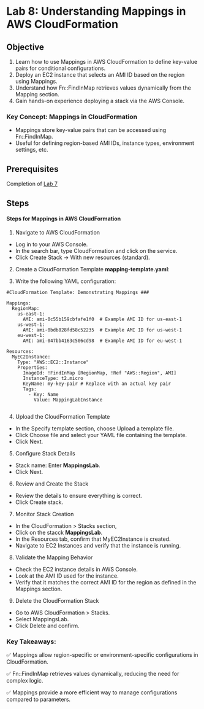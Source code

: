 # Lab 8: Understanding Mappings in AWS CloudFormation

## Objective

1. Learn how to use Mappings in AWS CloudFormation to define key-value pairs for conditional configurations.
2. Deploy an EC2 instance that selects an AMI ID based on the region using Mappings.
3. Understand how Fn::FindInMap retrieves values dynamically from the Mapping section.
4. Gain hands-on experience deploying a stack via the AWS Console.

### Key Concept: Mappings in CloudFormation
- Mappings store key-value pairs that can be accessed using Fn::FindInMap.
- Useful for defining region-based AMI IDs, instance types, environment settings, etc.


## Prerequisites

Completion of [Lab 7](../Lab%207/README.md)

## Steps

#### Steps for Mappings in AWS CloudFormation
1. Navigate to AWS CloudFormation

- Log in to your AWS Console.
- In the search bar, type CloudFormation and click on the service.
- Click Create Stack → With new resources (standard).


2. Create a CloudFormation Template **mapping-template.yaml**:

3. Write the following YAML configuration:
```
#CloudFormation Template: Demonstrating Mappings ###

Mappings:
  RegionMap:
    us-east-1:
      AMI: ami-0c55b159cbfafe1f0  # Example AMI ID for us-east-1
    us-west-1:
      AMI: ami-0bdb828fd58c52235  # Example AMI ID for us-west-1
    eu-west-1:
      AMI: ami-047bb4163c506cd98  # Example AMI ID for eu-west-1

Resources:
  MyEC2Instance:
    Type: "AWS::EC2::Instance"
    Properties:
      ImageId: !FindInMap [RegionMap, !Ref "AWS::Region", AMI]
      InstanceType: t2.micro
      KeyName: my-key-pair # Replace with an actual key pair
      Tags:
        - Key: Name
          Value: MappingLabInstance
   
```  
4. Upload the CloudFormation Template

- In the Specify template section, choose Upload a template file.
- Click Choose file and select your YAML file containing the template.
- Click Next.

5. Configure Stack Details

- Stack name: Enter **MappingsLab**.
- Click Next.

6.  Review and Create the Stack
- Review the details to ensure everything is correct.
- Click Create stack.


7. Monitor Stack Creation

- In the CloudFormation > Stacks section,
- Click on the stacck **MappingsLab**.
- In the Resources tab, confirm that MyEC2Instance is created.
- Navigate to EC2 Instances and verify that the instance is running.

8. Validate the Mapping Behavior

- Check the EC2 instance details in AWS Console.
- Look at the AMI ID used for the instance.
- Verify that it matches the correct AMI ID for the region as defined in the Mappings section.


9. Delete the CloudFormation Stack

- Go to AWS CloudFormation > Stacks.
- Select MappingsLab.
- Click Delete and confirm.


### Key Takeaways:

✅ Mappings allow region-specific or environment-specific configurations in CloudFormation.

✅ Fn::FindInMap retrieves values dynamically, reducing the need for complex logic.

✅ Mappings provide a more efficient way to manage configurations compared to parameters.

